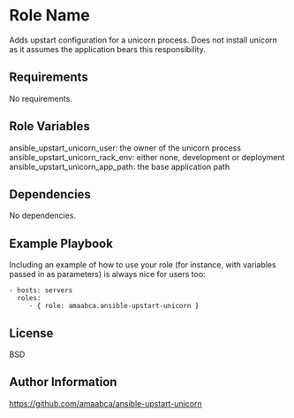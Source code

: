 Role Name
=========

Adds upstart configuration for a unicorn process. Does not install unicorn as it assumes the application bears this responsibility.

Requirements
------------

No requirements.

Role Variables
--------------

ansible_upstart_unicorn_user: the owner of the unicorn process
ansible_upstart_unicorn_rack_env: either none, development or deployment
ansible_upstart_unicorn_app_path: the base application path

Dependencies
------------

No dependencies.

Example Playbook
----------------

Including an example of how to use your role (for instance, with variables passed in as parameters) is always nice for users too:

    - hosts: servers
      roles:
         - { role: amaabca.ansible-upstart-unicorn }

License
-------

BSD

Author Information
------------------

https://github.com/amaabca/ansible-upstart-unicorn
